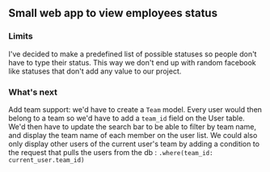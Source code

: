## Small web app to view employees status

### Limits
I've decided to make a predefined list of possible statuses so people don't have to type their status. This way we don't end up with random facebook like statuses that don't add any value to our project.

### What's next
Add team support: we'd have to create a `Team` model. Every user would then belong to a team so we'd have to add a `team_id` field on the User table.
We'd then have to update the search bar to be able to filter by team name, and display the team name of each member on the user list.
We could also only display other users of the current user's team by adding a condition to the request that pulls the users from the db : `.where(team_id: current_user.team_id)`


